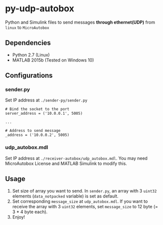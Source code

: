 # py-udp-autobox
Python and Simulink files to send messages **through ethernet(UDP)** from `linux` to `MicroAutobox`



## Dependencies

- Python 2.7 (Linux)
- MATLAB 2015b (Tested on Windows 10)




## Configurations
### sender.py
Set IP address at `./sender-py/sender.py`

```
# Bind the socket to the port
server_address = ('10.0.0.1', 5005)

...

# Address to send message
_address = ('10.0.0.2', 5005)
```

### udp_autobox.mdl
Set IP address at `./receiver-autobox/udp_autobox.mdl`.
You may need MicroAutobox License and MATLAB Simulink to modify this.


## Usage
1. Set size of array you want to send. In `sender.py`, an array with 3 `uint32` elements (`data_notpacked` variable) is set as default.
2. Set corresponding `message_size` at `udp_autobox.mdl`. If you want to receive the array with 3 `uint32` elements, set `message_size` to 12 byte (= 3 * 4 byte each).
3. Enjoy!
